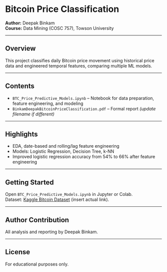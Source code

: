 # Bitcoin Price Classification

**Author:** Deepak Binkam  
**Course:** Data Mining (COSC 757), Towson University

---

## Overview

This project classifies daily Bitcoin price movement using historical price data and engineered temporal features, comparing multiple ML models.

---

## Contents

- `BTC_Price_Predictive_Models.ipynb` – Notebook for data preparation, feature engineering, and modeling
- `BinkamDeepakBitcoinPriceClassification.pdf` – Formal report *(update filename if different)*

---

## Highlights

- EDA, date-based and rolling/lag feature engineering
- Models: Logistic Regression, Decision Tree, k-NN
- Improved logistic regression accuracy from 54% to 66% after feature engineering

---

## Getting Started

Open `BTC_Price_Predictive_Models.ipynb` in Jupyter or Colab.  
Dataset: [Kaggle Bitcoin Dataset]([https://www.kaggle.com/datasets/...](https://www.kaggle.com/datasets/shahidk3075/bitcoin-price-prediction-dataset?resource=download)) (insert actual link).

---

## Author Contribution

All analysis and reporting by Deepak Binkam.

---

## License

For educational purposes only.
